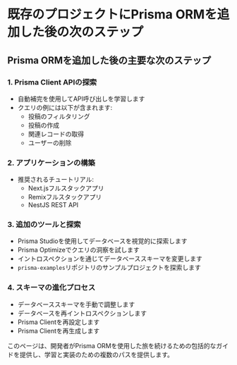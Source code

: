 # 既存のプロジェクトにPrisma ORMを追加した後の次のステップ

## Prisma ORMを追加した後の主要な次のステップ

### 1. Prisma Client APIの探索
- 自動補完を使用してAPI呼び出しを学習します
- クエリの例には以下が含まれます:
  - 投稿のフィルタリング
  - 投稿の作成
  - 関連レコードの取得
  - ユーザーの削除

### 2. アプリケーションの構築
- 推奨されるチュートリアル:
  - Next.jsフルスタックアプリ
  - Remixフルスタックアプリ
  - NestJS REST API

### 3. 追加のツールと探索
- Prisma Studioを使用してデータベースを視覚的に探索します
- Prisma Optimizeでクエリの洞察を試します
- イントロスペクションを通じてデータベーススキーマを変更します
- `prisma-examples`リポジトリのサンプルプロジェクトを探索します

### 4. スキーマの進化プロセス
- データベーススキーマを手動で調整します
- データベースを再イントロスペクションします
- Prisma Clientを再設定します
- Prisma Clientを再生成します

このページは、開発者がPrisma ORMを使用した旅を続けるための包括的なガイドを提供し、学習と実装のための複数のパスを提供します。
